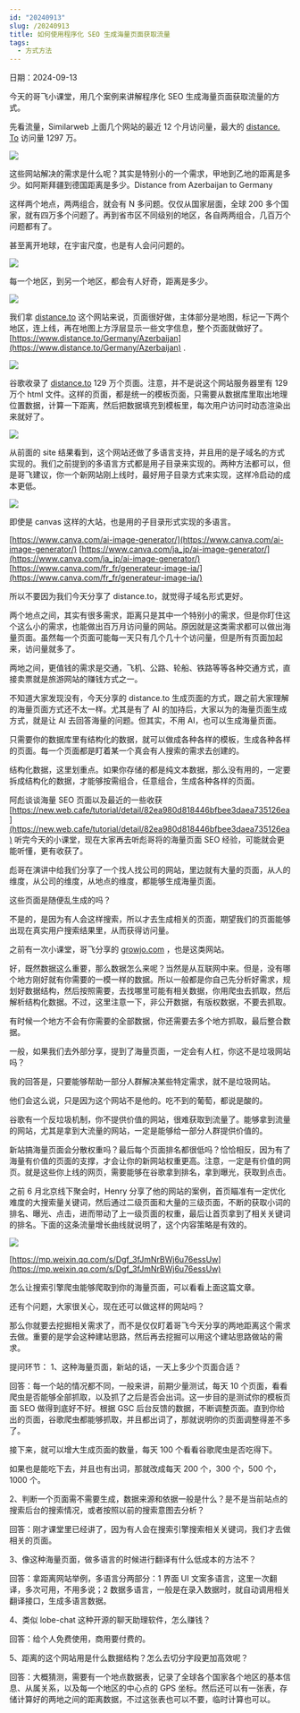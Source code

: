 ```yaml
---
id: "20240913"
slug: /20240913
title: 如何使用程序化 SEO 生成海量页面获取流量
tags:
  - 方式方法
---
```

日期：2024-09-13

今天的哥飞小课堂，用几个案例来讲解程序化 SEO 生成海量页面获取流量的方式。

先看流量，Similarweb 上面几个网站的最近 12 个月访问量，最大的 [distance. To](distance.to)  访问量 1297 万。

![](https://images.lummstudio.com/images/2024/09/miniclass/20240913-01.webp)

这些网站解决的需求是什么呢？其实是特别小的一个需求，甲地到乙地的距离是多少。如阿斯拜疆到德国距离是多少。Distance from Azerbaijan to Germany

这样两个地点，两两组合，就会有 N 多问题。仅仅从国家层面，全球 200 多个国家，就有四万多个问题了。再到省市区不同级别的地区，各自两两组合，几百万个问题都有了。

甚至离开地球，在宇宙尺度，也是有人会问问题的。

![](https://images.lummstudio.com/images/2024/09/miniclass/20240913-02.webp)

每一个地区，到另一个地区，都会有人好奇，距离是多少。

![](https://images.lummstudio.com/images/2024/09/miniclass/20240913-03.webp)

我们拿 [distance.to](distance.to) 这个网站来说，页面很好做，主体部分是地图，标记一下两个地区，连上线，再在地图上方浮层显示一些文字信息，整个页面就做好了。[https://www.distance.to/Germany/Azerbaijan](https://www.distance.to/Germany/Azerbaijan) .

![](https://images.lummstudio.com/images/2024/09/miniclass/20240913-04.webp)

谷歌收录了 [distance.to](distance.to) 129 万个页面。注意，并不是说这个网站服务器里有 129 万个 html 文件。这样的页面，都是统一的模板页面，只需要从数据库里取出地理位置数据，计算一下距离，然后把数据填充到模板里，每次用户访问时动态渲染出来就好了。

![](https://images.lummstudio.com/images/2024/09/miniclass/20240913-05.webp)

从前面的 site 结果看到，这个网站还做了多语言支持，并且用的是子域名的方式实现的。我们之前提到的多语言方式都是用子目录来实现的。两种方法都可以，但是哥飞建议，你一个新网站刚上线时，最好用子目录方式来实现，这样冷启动的成本更低。

![](https://images.lummstudio.com/images/2024/09/miniclass/20240913-06.webp)

即使是 canvas 这样的大站，也是用的子目录形式实现的多语言。

[https://www.canva.com/ai-image-generator/](https://www.canva.com/ai-image-generator/) 
[https://www.canva.com/ja_jp/ai-image-generator/](https://www.canva.com/ja_jp/ai-image-generator/) 
[https://www.canva.com/fr_fr/generateur-image-ia/](https://www.canva.com/fr_fr/generateur-image-ia/) 

所以不要因为我们今天分享了 distance.to，就觉得子域名形式更好。

两个地点之间，其实有很多需求，距离只是其中一个特别小的需求，但是你盯住这个这么小的需求，也能做出百万月访问量的网站。原因就是这类需求都可以做出海量页面。虽然每一个页面可能每一天只有几个几十个访问量，但是所有页面加起来，访问量就多了。

两地之间，更值钱的需求是交通，飞机、公路、轮船、铁路等等各种交通方式，直接卖票就是旅游网站的赚钱方式之一。

不知道大家发现没有，今天分享的 distance.to 生成页面的方式，跟之前大家理解的海量页面方式还不太一样。尤其是有了 AI 的加持后，大家以为的海量页面生成方式，就是让 AI 去回答海量的问题。但其实，不用 AI，也可以生成海量页面。

只需要你的数据库里有结构化的数据，就可以做成各种各样的模板，生成各种各样的页面。每一个页面都是盯着某一个真会有人搜索的需求去创建的。

结构化数据，这里划重点。如果你存储的都是纯文本数据，那么没有用的，一定要拆成结构化的数据，才能够按需组合，任意组合，生成各种各样的页面。

阿彪谈谈海量 SEO 页面以及最近的一些收获 [https://new.web.cafe/tutorial/detail/82ea980d818446bfbee3daea735126ea](https://new.web.cafe/tutorial/detail/82ea980d818446bfbee3daea735126ea) 
听完今天的小课堂，现在大家再去听彪哥将的海量页面 SEO 经验，可能就会更能听懂，更有收获了。

彪哥在演讲中给我们分享了一个找人找公司的网站，里边就有大量的页面，从人的维度，从公司的维度，从地点的维度，都能够生成海量页面。

这些页面是随便乱生成的吗？

不是的，是因为有人会这样搜索，所以才去生成相关的页面，期望我们的页面能够出现在真实用户搜索结果里，从而获得访问量。

之前有一次小课堂，哥飞分享的 [growjo.com](growjo.com) ，也是这类网站。

好，既然数据这么重要，那么数据怎么来呢？当然是从互联网中来。但是，没有哪个地方刚好就有你需要的一模一样的数据。所以一般都是你自己先分析好需求，规划好数据结构，然后按照需要，去找哪里可能有相关数据，你用爬虫去抓取，然后解析结构化数据。不过，这里注意一下，非公开数据，有版权数据，不要去抓取。

有时候一个地方不会有你需要的全部数据，你还需要去多个地方抓取，最后整合数据。

一般，如果我们去外部分享，提到了海量页面，一定会有人杠，你这不是垃圾网站吗？

我的回答是，只要能够帮助一部分人群解决某些特定需求，就不是垃圾网站。

他们会这么说，只是因为这个网站不是他的。吃不到的葡萄，都说是酸的。

谷歌有一个反垃圾机制，你不提供价值的网站，很难获取到流量了。能够拿到流量的网站，尤其是拿到大流量的网站，一定是能够给一部分人群提供价值的。

新站搞海量页面会分散权重吗？最后每个页面排名都很低吗？恰恰相反，因为有了海量有价值的页面的支撑，才会让你的新网站权重更高。注意，一定是有价值的网页。就是这些你上线的网页，需要能够在谷歌拿到排名，拿到曝光，获取到点击。

之前 6 月北京线下聚会时，Henry 分享了他的网站的案例，首页瞄准有一定优化难度的大搜索量关键词，然后通过二级页面和大量的三级页面，不断的获取小词的排名、曝光、点击，进而带动了上一级页面的权重，最后让首页拿到了相关关键词的排名。下面的这条流量增长曲线就说明了，这个内容策略是有效的。

![](https://images.lummstudio.com/images/2024/09/miniclass/20240913-07.webp)

[https://mp.weixin.qq.com/s/Dgf_3fJmNrBWj6u76essUw](https://mp.weixin.qq.com/s/Dgf_3fJmNrBWj6u76essUw) 

怎么让搜索引擎爬虫能够爬取到你的海量页面，可以看看上面这篇文章。

还有个问题，大家很关心，现在还可以做这样的网站吗？

那么你就要去挖掘相关需求了，而不是仅仅盯着哥飞今天分享的两地距离这个需求去做。重要的是学会这种建站思路，然后再去挖掘可以用这个建站思路做站的需求。

提问环节：
1、这种海量页面，新站的话，一天上多少个页面合适？

回答：每一个站的情况都不同，一般来讲，前期少量测试，每天 10 个页面，看看爬虫是否能够全部抓取，以及抓了之后是否会出词。这一步目的是测试你的模板页面 SEO 做得到底好不好。根据 GSC 后台反馈的数据，不断调整页面。直到你给出的页面，谷歌爬虫都能够抓取，并且都出词了，那就说明你的页面调整得差不多了。

接下来，就可以增大生成页面的数量，每天 100 个看看谷歌爬虫是否吃得下。

如果也是能吃下去，并且也有出词，那就改成每天 200 个，300 个，500 个，1000 个。

2、判断一个页面需不需要生成，数据来源和依据一般是什么？是不是当前站点的搜索后台的搜索情况，或者按照以前的搜索意图去分析？

回答：刚才课堂里已经讲了，因为有人会在搜索引擎搜索相关关键词，我们才去做相关的页面。

3、像这种海量页面，做多语言的时候进行翻译有什么低成本的方法不？

回答：拿距离网站举例，多语言分两部分：1 界面 UI 文案多语言，这里一次翻译，多次可用，不用多说；2 数据多语言，一般是在录入数据时，就自动调用相关翻译接口，生成多语言数据。

4、类似 lobe-chat 这种开源的聊天助理软件，怎么赚钱？

回答：给个人免费使用，商用要付费的。

5、距离的这个网站用是什么数据结构？怎么去切分字段更加高效呢？

回答：大概猜测，需要有一个地点数据表，记录了全球各个国家各个地区的基本信息、从属关系，以及每一个地区的中心点的 GPS 坐标。然后还可以有一张表，存储计算好的两地之间的距离数据，不过这张表也可以不要，临时计算也可以。